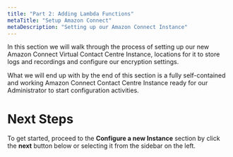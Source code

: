 ```yaml
---
title: "Part 2: Adding Lambda Functions"
metaTitle: "Setup Amazon Connect"
metaDescription: "Setting up our Amazon Connect Instance"
---
```


In this section we will walk through the process of setting up our new Amazon Connect Virtual Contact Centre Instance, locations for it to store logs and recordings and configure our encryption settings. 

What we will end up with by the end of this section is a fully self-contained and working Amazon Connect Contact Centre Instance ready for our Administrator to start configuration activities.

# Next Steps
To get started, proceed to the <b>Configure a new Instance</b> section by click the <b>next</b> button below or selecting it from the sidebar on the left.